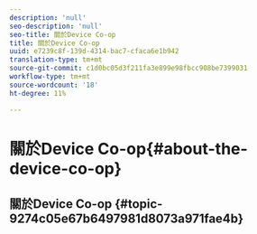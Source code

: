 ```yaml
---
description: 'null'
seo-description: 'null'
seo-title: 關於Device Co-op
title: 關於Device Co-op
uuid: e7239c8f-139d-4314-bac7-cfaca6e1b942
translation-type: tm+mt
source-git-commit: c1d0bc05d3f211fa3e899e98fbcc908be7399031
workflow-type: tm+mt
source-wordcount: '18'
ht-degree: 11%

---
```



# 關於Device Co-op{#about-the-device-co-op}

## 關於Device Co-op {#topic-9274c05e67b6497981d8073a971fae4b}


